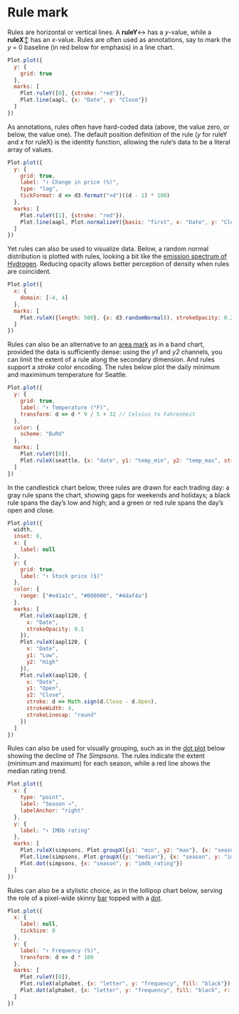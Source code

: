# Rule mark

Rules are horizontal or vertical lines. A **ruleY**↔︎ has a *y*-value, while a **ruleX**↕︎ has an *x*-value. Rules are often used as annotations, say to mark the *y* = 0 baseline (in red below for emphasis) in a line chart.

```js
Plot.plot({
  y: {
    grid: true
  },
  marks: [
    Plot.ruleY([0], {stroke: "red"}),
    Plot.line(aapl, {x: "Date", y: "Close"})
  ]
})
```

As annotations, rules often have hard-coded data (above, the value zero, or below, the value one). The default position definition of the rule (*y* for ruleY and *x* for ruleX) is the identity function, allowing the rule’s data to be a literal array of values.

```js
Plot.plot({
  y: {
    grid: true,
    label: "↑ Change in price (%)",
    type: "log",
    tickFormat: d => d3.format("+d")((d - 1) * 100)
  },
  marks: [
    Plot.ruleY([1], {stroke: "red"}),
    Plot.line(aapl, Plot.normalizeY({basis: "first", x: "Date", y: "Close"}))
  ]
})
```

Yet rules can also be used to visualize data. Below, a random normal distribution is plotted with rules, looking a bit like the [emission spectrum of Hydrogen](https://en.wikipedia.org/wiki/Hydrogen_spectral_series). Reducing opacity allows better perception of density when rules are coincident.

```js
Plot.plot({
  x: {
    domain: [-4, 4]
  },
  marks: [
    Plot.ruleX({length: 500}, {x: d3.randomNormal(), strokeOpacity: 0.2}),
  ]
})
```

Rules can also be an alternative to an [area mark](./area.md) as in a band chart, provided the data is sufficiently dense: using the *y1* and *y2* channels, you can limit the extent of a rule along the secondary dimension. And rules support a *stroke* color encoding. The rules below plot the daily minimum and maximimum temperature for Seattle.

```js
Plot.plot({
  y: {
    grid: true,
    label: "↑ Temperature (°F)",
    transform: d => d * 9 / 5 + 32 // Celsius to Fahrenheit
  },
  color: {
    scheme: "BuRd"
  },
  marks: [
    Plot.ruleY([0]),
    Plot.ruleX(seattle, {x: "date", y1: "temp_min", y2: "temp_max", stroke: "temp_max"})
  ]
})
```

In the candlestick chart below, three rules are drawn for each trading day: a gray rule spans the chart, showing gaps for weekends and holidays; a black rule spans the day’s low and high; and a green or red rule spans the day’s open and close.

```js
Plot.plot({
  width,
  inset: 6,
  x: {
    label: null
  },
  y: {
    grid: true,
    label: "↑ Stock price ($)"
  },
  color: {
    range: ["#e41a1c", "#000000", "#4daf4a"]
  },
  marks: [
    Plot.ruleX(aapl120, {
      x: "Date",
      strokeOpacity: 0.1
    }),
    Plot.ruleX(aapl120, {
      x: "Date",
      y1: "Low",
      y2: "High"
    }),
    Plot.ruleX(aapl120, {
      x: "Date",
      y1: "Open",
      y2: "Close",
      stroke: d => Math.sign(d.Close - d.Open),
      strokeWidth: 4,
      strokeLinecap: "round"
    })
  ]
})
```

Rules can also be used for visually grouping, such as in the [dot plot](./dot.md) below showing the decline of *The Simpsons*. The rules indicate the extent (minimum and maximum) for each season, while a red line shows the median rating trend.

```js
Plot.plot({
  x: {
    type: "point",
    label: "Season →",
    labelAnchor: "right"
  },
  y: {
    label: "↑ IMDb rating"
  },
  marks: [
    Plot.ruleX(simpsons, Plot.groupX({y1: "min", y2: "max"}, {x: "season", y: "imdb_rating"})),
    Plot.line(simpsons, Plot.groupX({y: "median"}, {x: "season", y: "imdb_rating", stroke: "red"})),
    Plot.dot(simpsons, {x: "season", y: "imdb_rating"})
  ]
})
```

Rules can also be a stylistic choice, as in the lollipop chart below, serving the role of a pixel-wide skinny [bar](./bar.md) topped with a [dot](./dot.md).

```js
Plot.plot({
  x: {
    label: null,
    tickSize: 0
  },
  y: {
    label: "↑ Frequency (%)",
    transform: d => d * 100
  },
  marks: [
    Plot.ruleY([0]),
    Plot.ruleX(alphabet, {x: "letter", y: "frequency", fill: "black"}),
    Plot.dot(alphabet, {x: "letter", y: "frequency", fill: "black", r: 4})
  ]
})
```
